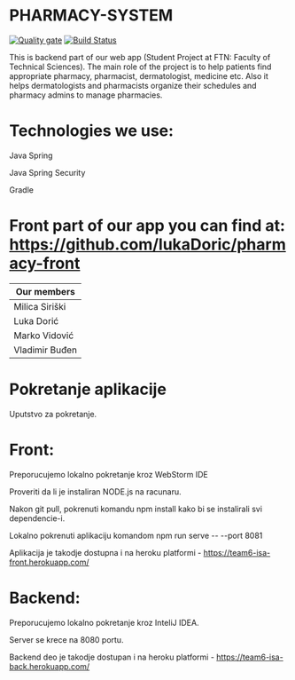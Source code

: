 # PHARMACY-SYSTEM

[![Quality gate](https://sonarcloud.io/api/project_badges/quality_gate?project=milicasiriski_pharmacy-backend)](https://sonarcloud.io/dashboard?id=milicasiriski_pharmacy-backend)
[![Build Status](https://travis-ci.com/milicasiriski/pharmacy-backend.svg?branch=develop)](https://travis-ci.com/milicasiriski/pharmacy-backend)

This is backend part of our web app (Student Project at FTN: Faculty of Technical Sciences).
The main role of the project is to help patients find appropriate pharmacy, pharmacist,
dermatologist, medicine etc. Also it helps dermatologists and pharmacists organize
their schedules and pharmacy admins to manage pharmacies.

# Technologies we use:

 Java Spring
 
 Java Spring Security
 
 Gradle

# Front part of our app you can find at: https://github.com/lukaDoric/pharmacy-front

| Our members          | 
| -------------------- | 
| Milica Siriški       | 
| Luka Dorić           | 
| Marko Vidović        | 
| Vladimir Buđen       | 

# Pokretanje aplikacije
Uputstvo za pokretanje.

# Front: 

Preporucujemo lokalno pokretanje kroz WebStorm IDE

Proveriti da li je instaliran NODE.js na racunaru.

Nakon git pull, pokrenuti komandu npm install kako bi se instalirali svi dependencie-i.

Lokalno pokrenuti aplikaciju komandom npm run serve -- --port 8081

Aplikacija je takodje dostupna i na heroku platformi - https://team6-isa-front.herokuapp.com/

# Backend:

Preporucujemo lokalno pokretanje kroz InteliJ IDEA.

Server se krece na 8080 portu.

Backend deo je takodje dostupan i na heroku platformi - https://team6-isa-back.herokuapp.com/

